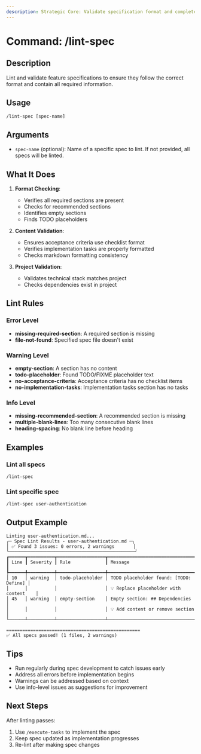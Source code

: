 ```yaml
---
description: Strategic Core: Validate specification format and completeness
---
```


# Command: /lint-spec

## Description
Lint and validate feature specifications to ensure they follow the correct format and contain all required information.

## Usage
```
/lint-spec [spec-name]
```

## Arguments
- `spec-name` (optional): Name of a specific spec to lint. If not provided, all specs will be linted.

## What It Does
1. **Format Checking**:
   - Verifies all required sections are present
   - Checks for recommended sections
   - Identifies empty sections
   - Finds TODO placeholders

2. **Content Validation**:
   - Ensures acceptance criteria use checklist format
   - Verifies implementation tasks are properly formatted
   - Checks markdown formatting consistency

3. **Project Validation**:
   - Validates technical stack matches project
   - Checks dependencies exist in project

## Lint Rules

### Error Level
- **missing-required-section**: A required section is missing
- **file-not-found**: Specified spec file doesn't exist

### Warning Level
- **empty-section**: A section has no content
- **todo-placeholder**: Found TODO/FIXME placeholder text
- **no-acceptance-criteria**: Acceptance criteria has no checklist items
- **no-implementation-tasks**: Implementation tasks section has no tasks

### Info Level
- **missing-recommended-section**: A recommended section is missing
- **multiple-blank-lines**: Too many consecutive blank lines
- **heading-spacing**: No blank line before heading

## Examples

### Lint all specs
```
/lint-spec
```

### Lint specific spec
```
/lint-spec user-authentication
```

## Output Example
```
Linting user-authentication.md...
╭─ Spec Lint Results - user-authentication.md ─╮
│ ✅ Found 3 issues: 0 errors, 2 warnings       │
╰───────────────────────────────────────────────╯
┏━━━━━━┳━━━━━━━━━━┳━━━━━━━━━━━━━━━━━━┳━━━━━━━━━━━━━━━━━━━━━━━━━━━━━━━━━━━━━━━━┓
┃ Line ┃ Severity ┃ Rule             ┃ Message                                ┃
┡━━━━━━╇━━━━━━━━━━╇━━━━━━━━━━━━━━━━━━╇━━━━━━━━━━━━━━━━━━━━━━━━━━━━━━━━━━━━━━━━┩
│ 10   │ warning  │ todo-placeholder │ TODO placeholder found: [TODO: Define] │
│      │          │                  │ 💡 Replace placeholder with content    │
│ 45   │ warning  │ empty-section    │ Empty section: ## Dependencies         │
│      │          │                  │ 💡 Add content or remove section       │
└──────┴──────────┴──────────────────┴────────────────────────────────────────┘

==================================================
✅ All specs passed! (1 files, 2 warnings)
```

## Tips
- Run regularly during spec development to catch issues early
- Address all errors before implementation begins
- Warnings can be addressed based on context
- Use info-level issues as suggestions for improvement

## Next Steps
After linting passes:
1. Use `/execute-tasks` to implement the spec
2. Keep spec updated as implementation progresses
3. Re-lint after making spec changes
